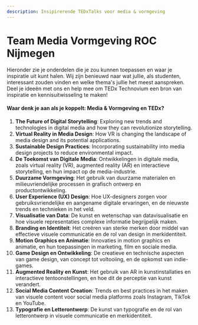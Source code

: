 ```yaml
---
description: Insipirerende TEDxTalks voor media & vormgeving
---
```


# Team Media Vormgeving ROC Nijmegen

Hieronder zie je onderdelen die je zou kunnen toepassen en waar je inspiratie uit kunt halen. Wij zijn benieuwd naar wat jullie, als studenten, interessant zouden vinden en welke thema's jullie het meest aanspreken. Deel je ideeën met ons en help mee om TEDx Technovium een bron van inspiratie en kennisuitwisseling te maken!

#### Waar denk je aan als je koppelt: Media & Vormgeving en TEDx?

1. **The Future of Digital Storytelling**: Exploring new trends and technologies in digital media and how they can revolutionize storytelling.
2. **Virtual Reality in Media Design**: How VR is changing the landscape of media design and its potential applications.
3. **Sustainable Design Practices**: Incorporating sustainability into media design projects to reduce environmental impact.
4. **De Toekomst van Digitale Media**: Ontwikkelingen in digitale media, zoals virtual reality (VR), augmented reality (AR) en interactieve storytelling, en hun impact op de media-industrie.
5. **Duurzame Vormgeving**: Het gebruik van duurzame materialen en milieuvriendelijke processen in grafisch ontwerp en productontwikkeling.
6. **User Experience (UX) Design**: Hoe UX-designers zorgen voor gebruiksvriendelijke en aangename digitale ervaringen, en de nieuwste trends en technieken in het veld.
7. **Visualisatie van Data**: De kunst en wetenschap van datavisualisatie en hoe visuele representaties complexe informatie begrijpelijk maken.
8. **Branding en Identiteit**: Het creëren van sterke merken door middel van effectieve visuele communicatie en de rol van design in merkidentiteit.
9. **Motion Graphics en Animatie**: Innovaties in motion graphics en animatie, en hun toepassingen in marketing, film en sociale media.
10. **Game Design en Ontwikkeling**: De creatieve en technische aspecten van game design, van concept tot voltooiing, en de opkomst van indie-games.
11. **Augmented Reality en Kunst**: Het gebruik van AR in kunstinstallaties en interactieve tentoonstellingen, en hoe dit de perceptie van kunst verandert.
12. **Social Media Content Creation**: Trends en best practices in het maken van visuele content voor social media platforms zoals Instagram, TikTok en YouTube.
13. **Typografie en Letterontwerp**: De kunst van typografie en de rol van letterontwerp in visuele communicatie en merkidentiteit.
